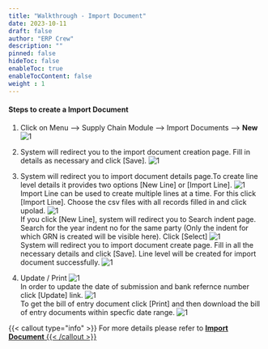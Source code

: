 ```yaml
---
title: "Walkthrough - Import Document"
date: 2023-10-11
draft: false
author: "ERP Crew"
description: ""
pinned: false
hideToc: false
enableToc: true
enableTocContent: false
weight : 1
---
```


#### Steps to create a Import Document
1. Click on Menu  -->  Supply Chain Module  -->  Import Documents  -->  **New**
![1](/ImportDocument/WT_ID_01.png) <br>

2. System will redirect you to the import document creation page. Fill in details as necessary and click [Save].
![1](/ImportDocument/WT_ID_02.png) <br>

3. System will redirect you to import document details page.To create line level details it provides two options [New Line] or [Import Line].
![1](/ImportDocument/WT_ID_03.png) <br>
Import Line can be used to create multiple lines at a time. For this click [Import Line]. Choose the csv files with all records filled in and click upolad.
![1](/ImportDocument/WT_ID_04.png) <br> 
If you click [New Line], system will redirect you to Search indent page. Search for the year indent no for the same party (Only the indent for which GRN is created will be visible here). Click [Select]
![1](/ImportDocument/WT_ID_05.png) <br> 
System will redirect you to import document create page. Fill in all the necessary details and click [Save]. Line level will be created for import document successfully.
![1](/ImportDocument/WT_ID_06.png) <br> 

4. Update / Print
![1](/ImportDocument/WT_ID_07.png) <br> 
In order to update the date of submission and bank refernce number click [Update] link.
![1](/ImportDocument/WT_ID_08.png) <br> 
To get the bill of entry document click [Print] and then download the bill of entry documents within specfic date range.
![1](/ImportDocument/WT_ID_09.png) <br> 


{{< callout type="info" >}} For more details please refer to <a href="https://docs.erpcrystal.in/en/docs/erpcrystal/mfg/supplychain/transactions/importdocument/">**Import Document** {{< /callout >}}